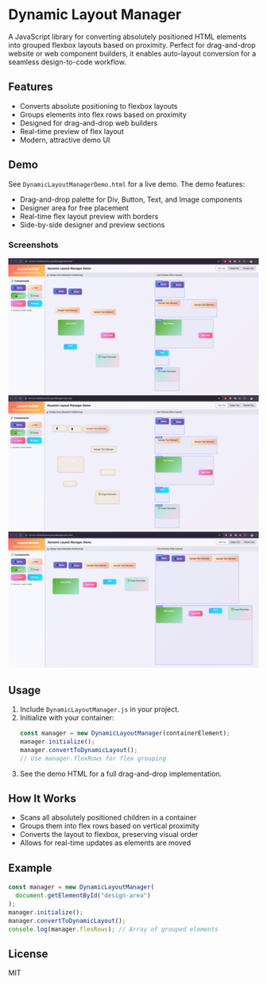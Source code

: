 # Dynamic Layout Manager

A JavaScript library for converting absolutely positioned HTML elements into grouped flexbox layouts based on proximity. Perfect for drag-and-drop website or web component builders, it enables auto-layout conversion for a seamless design-to-code workflow.

## Features

- Converts absolute positioning to flexbox layouts
- Groups elements into flex rows based on proximity
- Designed for drag-and-drop web builders
- Real-time preview of flex layout
- Modern, attractive demo UI

## Demo

See `DynamicLayoutManagerDemo.html` for a live demo. The demo features:

- Drag-and-drop palette for Div, Button, Text, and Image components
- Designer area for free placement
- Real-time flex layout preview with borders
- Side-by-side designer and preview sections

### Screenshots

![Sample 1](sample1.png)
![Sample 2](sample2.png)
![Sample 3](sample3.png)

## Usage

1. Include `DynamicLayoutManager.js` in your project.
2. Initialize with your container:
   ```js
   const manager = new DynamicLayoutManager(containerElement);
   manager.initialize();
   manager.convertToDynamicLayout();
   // Use manager.flexRows for flex grouping
   ```
3. See the demo HTML for a full drag-and-drop implementation.

## How It Works

- Scans all absolutely positioned children in a container
- Groups them into flex rows based on vertical proximity
- Converts the layout to flexbox, preserving visual order
- Allows for real-time updates as elements are moved

## Example

```js
const manager = new DynamicLayoutManager(
  document.getElementById("design-area")
);
manager.initialize();
manager.convertToDynamicLayout();
console.log(manager.flexRows); // Array of grouped elements
```

## License

MIT

